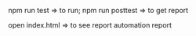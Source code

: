 npm run test => to run;
npm run posttest => to get report

open index.html => to see report automation report
